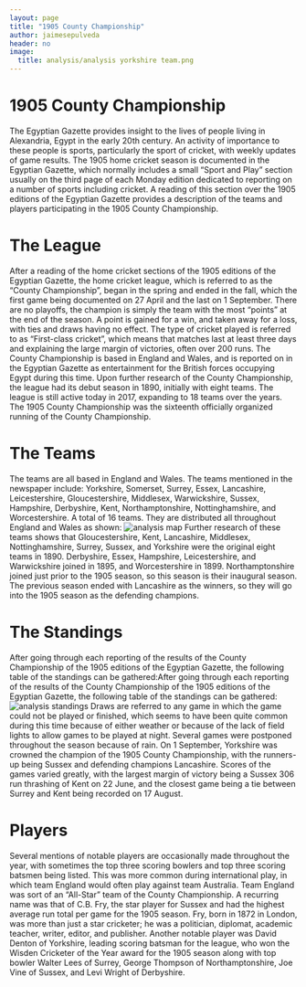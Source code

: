 ```yaml
---
layout: page
title: "1905 County Championship"
author: jaimesepulveda
header: no
image:
  title: analysis/analysis yorkshire team.png 
---
```

# 1905 County Championship
The Egyptian Gazette provides insight to the lives of people living in Alexandria, Egypt in the early 20th century. An activity of importance to these people is sports, particularly the sport of cricket, with weekly updates of game results. The 1905 home cricket season is documented in the Egyptian Gazette, which normally includes a small “Sport and Play” section usually on the third page of each Monday edition dedicated to reporting on a number of sports including cricket. A reading of this section over the 1905 editions of the Egyptian Gazette provides a description of the teams and players participating in the 1905 County Championship.
# The League
After a reading of the home cricket sections of the 1905 editions of the Egyptian Gazette, the home cricket league, which is referred to as the “County Championship”, began in the spring and ended in the fall, which the first game being documented on 27 April and the last on 1 September. There are no playoffs, the champion is simply the team with the most “points” at the end of the season. A point is gained for a win, and taken away for a loss, with ties and draws having no effect. The type of cricket played is referred to as “First-class cricket”, which means that matches last at least three days and explaining the large margin of victories, often over 200 runs. The County Championship is based in England and Wales, and is reported on in the Egyptian Gazette as entertainment for the British forces occupying Egypt during this time. 
Upon further research of the County Championship, the league had its debut season in 1890, initially with eight teams. The league is still active today in 2017, expanding to 18 teams over the years. The 1905 County Championship was the sixteenth officially organized running of the County Championship.
# The Teams
The teams are all based in England and Wales. The teams mentioned in the newspaper include: Yorkshire, Somerset, Surrey, Essex, Lancashire, Leicestershire, Gloucestershire, Middlesex, Warwickshire, Sussex, Hampshire, Derbyshire, Kent, Northamptonshire, Nottinghamshire, and Worcestershire. A total of 16 teams. They are distributed all throughout England and Wales as shown: 
![analysis map](https://github.com/jsepulveda43/analysis/blob/master/analysis%20map.PNG?raw=true)
Further research of these teams shows that Gloucestershire, Kent, Lancashire, Middlesex, Nottinghamshire, Surrey, Sussex, and Yorkshire were the original eight teams in 1890. Derbyshire, Essex, Hampshire, Leicestershire, and Warwickshire joined in 1895, and Worcestershire in 1899. Northamptonshire joined just prior to the 1905 season, so this season is their inaugural season. The previous season ended with Lancashire as the winners, so they will go into the 1905 season as the defending champions.
# The Standings
After going through each reporting of the results of the County Championship of the 1905 editions of the Egyptian Gazette, the following table of the standings can be gathered:After going through each reporting of the results of the County Championship of the 1905 editions of the Egyptian Gazette, the following table of the standings can be gathered:
![analysis standings](https://github.com/jsepulveda43/analysis/blob/master/analysis%20standings.PNG?raw=true)
Draws are referred to any game in which the game could not be played or finished, which seems to have been quite common during this time because of either weather or because of the lack of field lights to allow games to be played at night. Several games were postponed throughout the season because of rain. On 1 September, Yorkshire was crowned the champion of the 1905 County Championship, with the runners-up being Sussex and defending champions Lancashire. Scores of the games varied greatly, with the largest margin of victory being a Sussex 306 run thrashing of Kent on 22 June, and the closest game being a tie between Surrey and Kent being recorded on 17 August.
# Players
Several mentions of notable players are occasionally made throughout the year, with sometimes the top three scoring bowlers and top three scoring batsmen being listed. This was more common during international play, in which team England would often play against team Australia. Team England was sort of an “All-Star” team of the County Championship. A recurring name was that of C.B. Fry, the star player for Sussex and had the highest average run total per game for the 1905 season. Fry, born in 1872 in London, was more than just a star cricketer; he was a politician, diplomat, academic teacher, writer, editor, and publisher. Another notable player was David Denton of Yorkshire, leading scoring batsman for the league, who won the Wisden Cricketer of the Year award for the 1905 season along with top bowler Walter Lees of Surrey, George Thompson of Northamptonshire, Joe Vine of Sussex, and Levi Wright of Derbyshire.
